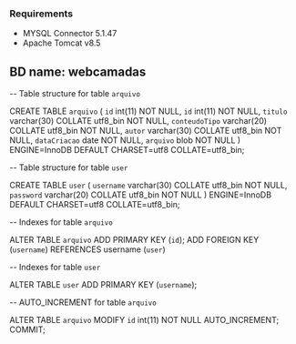 ### Requirements
- MYSQL Connector 5.1.47
- Apache Tomcat v8.5
## BD name: webcamadas

-- Table structure for table `arquivo`

CREATE TABLE `arquivo` (
  `id` int(11) NOT NULL,
  `id` int(11) NOT NULL,
  `titulo` varchar(30) COLLATE utf8_bin NOT NULL,
  `conteudoTipo` varchar(20) COLLATE utf8_bin NOT NULL,
  `autor` varchar(30) COLLATE utf8_bin NOT NULL,
  `dataCriacao` date NOT NULL,
  `arquivo` blob NOT NULL
) ENGINE=InnoDB DEFAULT CHARSET=utf8 COLLATE=utf8_bin;

-- Table structure for table `user`

CREATE TABLE `user` (
  `username` varchar(30) COLLATE utf8_bin NOT NULL,
  `password` varchar(20) COLLATE utf8_bin NOT NULL
) ENGINE=InnoDB DEFAULT CHARSET=utf8 COLLATE=utf8_bin;

-- Indexes for table `arquivo`

ALTER TABLE `arquivo`
  ADD PRIMARY KEY (`id`);
  ADD FOREIGN KEY (`username`)
        REFERENCES username (`user`)

-- Indexes for table `user`

ALTER TABLE `user`
  ADD PRIMARY KEY (`username`);

-- AUTO_INCREMENT for table `arquivo`

ALTER TABLE `arquivo`
  MODIFY `id` int(11) NOT NULL AUTO_INCREMENT;
COMMIT;
